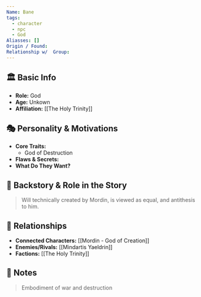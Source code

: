 ```yaml
---
Name: Bane
tags:
  - character
  - npc
  - God
Aliasses: []
Origin / Found: 
Relationship w/  Group:
---
```

## 🏛️ Basic Info
- **Role:** God
- **Age:**  Unkown
- **Affiliation:** [[The Holy Trinity]] 

## 🎭 Personality & Motivations
- **Core Traits:**  
	- God of Destruction
- **Flaws & Secrets:**  
- **What Do They Want?**  

## 📖 Backstory & Role in the Story
>  Will technically created by Mordin, is viewed as equal,  and antithesis to him.

## 🔗 Relationships
- **Connected Characters:** [[Mordin - God of Creation]]
- **Enemies/Rivals:** [[Mindartis Yaeldrin]]
- **Factions:** [[The Holy Trinity]]

## 📝 Notes
> Embodiment of war and destruction

